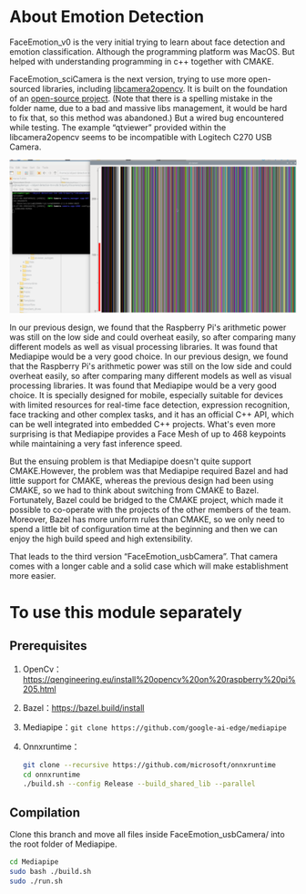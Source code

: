 # About Emotion Detection

FaceEmotion_v0 is the very initial trying to learn about face detection and emotion classification. Although the programming platform was MacOS. But helped with understanding programming in c++ together with CMAKE.

FaceEmotion_sciCamera  is the next version, trying to use more open-sourced libraries, including [libcamera2opencv](https://github.com/berndporr/libcamera2opencv). It is built on the foundation of an [open-source project](https://blog.csdn.net/guyuealian/article/details/129467023). (Note that there is a spelling mistake in the folder name, due to a bad and massive libs management, it would be hard to fix that, so this method was abandoned.) But a wired bug encountered while testing. The example “qtviewer” provided within the libcamera2opencv seems to be incompatible with Logitech C270 USB Camera. 

![qtviewer_bug](https://github.com/yanmomomimomo/Mood_Bot_UoG/blob/FacialRecog/assets/qtviewer_bug.png)

In our previous design, we found that the Raspberry Pi's arithmetic power was still on the low side and could overheat easily, so after comparing many different models as well as visual processing libraries. It was found that Mediapipe would be a very good choice. In our previous design, we found that the Raspberry Pi's arithmetic power was still on the low side and could overheat easily, so after comparing many different models as well as visual processing libraries. It was found that Mediapipe would be a very good choice. It is specially designed for mobile, especially suitable for devices with limited resources for real-time face detection, expression recognition, face tracking and other complex tasks, and it has an official C++ API, which can be well integrated into embedded C++ projects. What's even more surprising is that Mediapipe provides a Face Mesh of up to 468 keypoints while maintaining a very fast inference speed.

But the ensuing problem is that Mediapipe doesn't quite support CMAKE.However, the problem was that Mediapipe required Bazel and had little support for CMAKE, whereas the previous design had been using CMAKE, so we had to think about switching from CMAKE to Bazel. Fortunately, Bazel could be bridged to the CMAKE project, which made it possible to co-operate with the projects of the other members of the team. Moreover, Bazel has more uniform rules than CMAKE, so we only need to spend a little bit of configuration time at the beginning and then we can enjoy the high build speed and high extensibility.

That leads to the third version “FaceEmotion_usbCamera”. That camera comes with a longer cable and a solid case which will make establishment more easier.

# To use this module separately

## Prerequisites

1. OpenCv：https://qengineering.eu/install%20opencv%20on%20raspberry%20pi%205.html

2. Bazel：https://bazel.build/install

3. Mediapipe：```git clone https://github.com/google-ai-edge/mediapipe```

4. Onnxruntime：

	```bash
	git clone --recursive https://github.com/microsoft/onnxruntime
	cd onnxruntime
	./build.sh --config Release --build_shared_lib --parallel
	```

## Compilation

Clone this branch and move all files inside FaceEmotion_usbCamera/ into the root folder of Mediapipe.

```bash
cd Mediapipe
sudo bash ./build.sh
sudo ./run.sh
```

